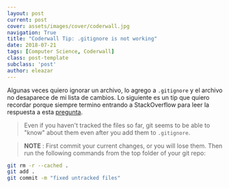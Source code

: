 ```yaml
---
layout: post
current: post
cover: assets/images/cover/coderwall.jpg
navigation: True
title: "Coderwall Tip: .gitignore is not working"
date: 2018-07-21
tags: [Computer Science, Coderwall]
class: post-template
subclass: 'post'
author: eleazar
---
```


Algunas veces quiero ignorar un archivo, lo agrego a `.gitignore`  y el archivo no desaparece de mi lista de cambios. Lo siguiente es un tip que quiero recordar porque siempre termino entrando a StackOverflow para leer la respuesta a esta [pregunta](https://stackoverflow.com/questions/11451535/gitignore-is-not-working).

> Even if you haven't tracked the files so far, git seems to be able to "know" about them even after you add them to `.gitignore`.

> **NOTE** : First commit your current changes, or you will lose them. Then run the following commands from the top folder of your git repo:

```bash
git rm -r --cached .
git add .
git commit -m "fixed untracked files"
```
